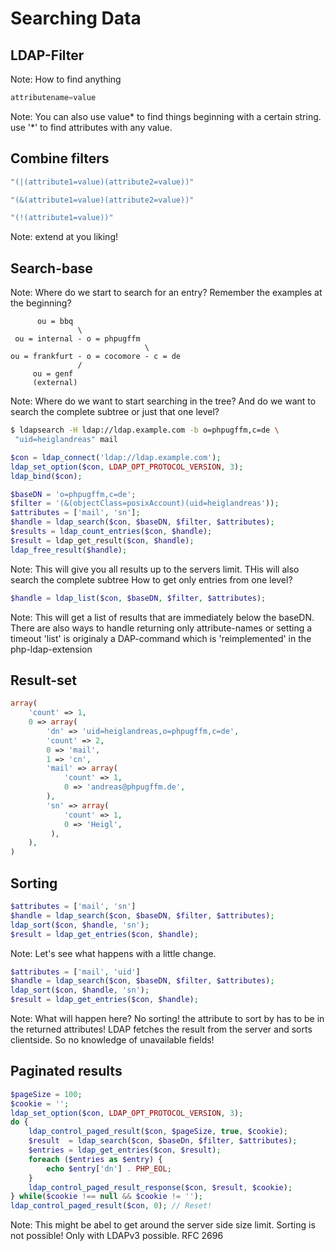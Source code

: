 # Searching Data




## LDAP-Filter
Note:
How to find anything




```php
attributename=value
```
Note:
You can also use value* to find things beginning with a certain string.
use '*' to find attributes with any value.




## Combine filters

```php
"(|(attribute1=value)(attribute2=value))"
```
```php
"(&(attribute1=value)(attribute2=value))"
```
```php
"(!(attribute1=value))"
```

Note:
extend at you liking!




## Search-base

Note:
Where do we start to search for an entry? Remember the examples at the beginning?




```plain
      ou = bbq
               \
 ou = internal - o = phpugffm
                              \
ou = frankfurt - o = cocomore - c = de
               /
     ou = genf
     (external)
```
Note:
Where do we want to start searching in the tree? And do we want to search the complete subtree or just that one level?





```bash
$ ldapsearch -H ldap://ldap.example.com -b o=phpugffm,c=de \
 "uid=heiglandreas" mail
```





```php
$con = ldap_connect('ldap://ldap.example.com');
ldap_set_option($con, LDAP_OPT_PROTOCOL_VERSION, 3);
ldap_bind($con);

$baseDN = 'o=phpugffm,c=de';
$filter = '(&(objectClass=posixAccount)(uid=heiglandreas'));
$attributes = ['mail', 'sn'];
$handle = ldap_search($con, $baseDN, $filter, $attributes);
$results = ldap_count_entries($con, $handle);
$result = ldap_get_result($con, $handle);
ldap_free_result($handle);
```
Note:
This will give you all results up to the servers limit. THis will also search the complete subtree
How to get only entries from one level?




```php
$handle = ldap_list($con, $baseDN, $filter, $attributes);
```
Note:
This will get a list of results that are immediately below the baseDN.
There are also ways to handle returning only attribute-names or setting a timeout
'list' is originaly a DAP-command which is 'reimplemented' in the php-ldap-extension




## Result-set




```php
array(
    'count' => 1,
    0 => array(
        'dn' => 'uid=heiglandreas,o=phpugffm,c=de',
        'count' => 2,
        0 => 'mail',
        1 => 'cn',
        'mail' => array(
            'count' => 1,
            0 => 'andreas@phpugffm.de',
        ),
        'sn' => array(
            'count' => 1,
            0 => 'Heigl',
         ),
    ),
)
```



## Sorting




```php
$attributes = ['mail', 'sn']
$handle = ldap_search($con, $baseDN, $filter, $attributes);
ldap_sort($con, $handle, 'sn');
$result = ldap_get_entries($con, $handle);
```
Note:
Let's see what happens with a little change.




```php
$attributes = ['mail', 'uid']
$handle = ldap_search($con, $baseDN, $filter, $attributes);
ldap_sort($con, $handle, 'sn');
$result = ldap_get_entries($con, $handle);
```
Note:
What will happen here? No sorting! the attribute to sort by has to be in the returned attributes!
LDAP fetches the result from the server and sorts clientside. So no knowledge of unavailable fields!





## Paginated results




```php
$pageSize = 100;
$cookie = '';
ldap_set_option($con, LDAP_OPT_PROTOCOL_VERSION, 3);
do {
    ldap_control_paged_result($con, $pageSize, true, $cookie);
    $result  = ldap_search($con, $baseDn, $filter, $attributes);
    $entries = ldap_get_entries($con, $result);
    foreach ($entries as $entry) {
        echo $entry['dn'] . PHP_EOL;
    }
    ldap_control_paged_result_response($con, $result, $cookie);
} while($cookie !== null && $cookie != '');
ldap_control_paged_result($con, 0); // Reset!
```
Note:
This might be abel to get around the server side size limit. Sorting is not possible!
Only with LDAPv3 possible. RFC 2696